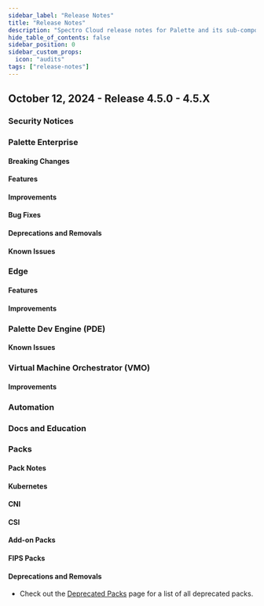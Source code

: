 ```yaml
---
sidebar_label: "Release Notes"
title: "Release Notes"
description: "Spectro Cloud release notes for Palette and its sub-components."
hide_table_of_contents: false
sidebar_position: 0
sidebar_custom_props:
  icon: "audits"
tags: ["release-notes"]
---
```


<ReleaseNotesVersions />

## October 12, 2024 - Release 4.5.0 - 4.5.X

### Security Notices

### Palette Enterprise

#### Breaking Changes

#### Features

#### Improvements

#### Bug Fixes

#### Deprecations and Removals

#### Known Issues

### Edge

#### Features

#### Improvements

### Palette Dev Engine (PDE)

#### Known Issues

### Virtual Machine Orchestrator (VMO)

#### Improvements

### Automation

### Docs and Education

### Packs

#### Pack Notes

#### Kubernetes

#### CNI

#### CSI

#### Add-on Packs

#### FIPS Packs

#### Deprecations and Removals

- Check out the [Deprecated Packs](../integrations/deprecated-packs.md) page for a list of all deprecated packs.
